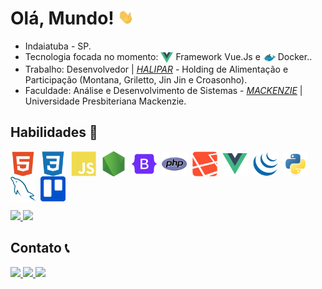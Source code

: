 # Olá, Mundo! <img src= "https://raw.githubusercontent.com/ABSphreak/ABSphreak/master/gifs/Hi.gif" width= "25px"> </img>
- Indaiatuba - SP.
- Tecnologia focada no momento: <kbd><a href="https://br.vuejs.org/"><img align="center" alt="vuejs" height="20" width="20" src="https://raw.githubusercontent.com/devicons/devicon/1119b9f84c0290e0f0b38982099a2bd027a48bf1/icons/vuejs/vuejs-original.svg" style="max-width:100%;"></a></kbd> Framework Vue.Js e <kbd><a href="https://br.vuejs.org/"><img align="center" alt="vuejs" height="20" width="20" src="https://raw.githubusercontent.com/devicons/devicon/1119b9f84c0290e0f0b38982099a2bd027a48bf1/icons/docker/docker-original.svg" style="max-width:100%;"></a></kbd> Docker..
- Trabalho: Desenvolvedor | [*HALIPAR*](https://www.halipar.com.br/) - Holding de Alimentação e Participação (Montana, Griletto, Jin Jin e Croasonho).
- Faculdade: Análise e Desenvolvimento de Sistemas - [*MACKENZIE*](https://www.mackenzie.br/) | Universidade Presbiteriana Mackenzie.

## Habilidades 🚀
<p>
    <kbd>
        <kbd><a href="https://developer.mozilla.org/pt-BR/docs/Web/HTML"><img align="center" alt="html" height="40" width="40" src="https://raw.githubusercontent.com/devicons/devicon/master/icons/html5/html5-plain.svg" style="max-width:100%;"></a></kbd>
        <kbd><a href="https://developer.mozilla.org/pt-BR/docs/Web/CSS"><img align="center" alt="css" height="40" width="40" src="https://raw.githubusercontent.com/devicons/devicon/master/icons/css3/css3-plain.svg" style="max-width:100%;"></a></kbd>
        <kbd><a href="https://developer.mozilla.org/pt-BR/docs/Web/JavaScript"><img align="center" alt="javascript" height="40" width="40" src="https://raw.githubusercontent.com/devicons/devicon/master/icons/javascript/javascript-plain.svg" style="max-width:100%;"></a></kbd>
        <kbd><a href="https://nodejs.org/pt-br/docs/"><img align="center" alt="nodejs" height="40" width="40" src="https://raw.githubusercontent.com/devicons/devicon/master/icons/nodejs/nodejs-original.svg" style="max-width:100%;"></a></kbd>
        <kbd><a href="https://getbootstrap.com.br/docs/4.1/getting-started/introduction/"><img align="center" alt="bootstrap" height="40" width="40" src="https://raw.githubusercontent.com/devicons/devicon/master/icons/bootstrap/bootstrap-plain.svg" style="max-width:100%;"></a></kbd>
        <!--<kbd><a href="https://tailwindcss.com/"><img align="center" alt="tailwindcss" height="40" width="40" src="https://raw.githubusercontent.com/devicons/devicon/1119b9f84c0290e0f0b38982099a2bd027a48bf1/icons/tailwindcss/tailwindcss-plain.svg" style="max-width:100%;"></a></kbd> -->
        <kbd><a href="https://www.php.net/docs.php"><img align="center" alt="php" height="40" width="40" src="https://raw.githubusercontent.com/devicons/devicon/master/icons/php/php-original.svg" style="max-width:100%;"></a></kbd>
        <kbd><a href="https://laravel.com/docs/11.x"><img align="center" alt="laravel" height="40" width="40" src="https://raw.githubusercontent.com/devicons/devicon/master/icons/laravel/laravel-plain.svg" style="max-width:100%;"></a></kbd>
        <kbd><a href="https://br.vuejs.org/"><img align="center" alt="vuejs" height="40" width="40" src="https://raw.githubusercontent.com/devicons/devicon/1119b9f84c0290e0f0b38982099a2bd027a48bf1/icons/vuejs/vuejs-original.svg" style="max-width:100%;"></a></kbd>
        <kbd><a href="https://api.jquery.com/"><img align="center" alt="jquery" height="40" width="40" src="https://raw.githubusercontent.com/devicons/devicon/master/icons/jquery/jquery-plain.svg" style="max-width:100%;"></a></kbd>
        <kbd><a href="https://docs.python.org/pt-br/3/tutorial/"><img align="center" alt="python" height="40" width="40" src="https://raw.githubusercontent.com/devicons/devicon/master/icons/python/python-original.svg" style="max-width:100%;"></a></kbd>
        <kbd><a href="https://dev.mysql.com/doc/"><img align="center" alt="mysql" height="40" width="40" src="https://raw.githubusercontent.com/devicons/devicon/master/icons/mysql/mysql-plain.svg" style="max-width:100%;"></a></kbd>
        <kbd><a href="https://trello.com/"><img align="center" alt="trello" height="40" width="40" src="https://raw.githubusercontent.com/devicons/devicon/master/icons/trello/trello-plain.svg" style="max-width:100%;"></a></kbd> 
    </kbd>
</p>
   
 <a href="https://github.com/gustavocamalionti" target="_blank">
  <img height="170em" src="https://github-readme-stats-eight-theta.vercel.app/api?username=gustavocamalionti&show_icons=true&theme=dracula&include_all_commits=true&count_private=true"/>
  <img height="170em" src="https://github-readme-stats-eight-theta.vercel.app/api/top-langs/?username=gustavocamalionti&layout=compact&langs_count=8&theme=dracula"/>
</a>

## Contato 📞
<div>
   <a href = "mailto:gustavocamalionti@outlook.com">
     <img src="https://img.shields.io/badge/Microsoft_Outlook-0078D4?style=for-the-badge&logo=microsoft-outlook&logoColor=white"" target="_blank">
   </a>
  
  <a href="https://www.linkedin.com/in/gustavocamalionti/" target="_blank">
    <img src="https://img.shields.io/badge/-LinkedIn-%230077B5?style=for-the-badge&logo=linkedin&logoColor=white">
  </a>
  
   <a href="https://api.whatsapp.com/send?phone=5519982230726" target="_blank">
     <img src="https://img.shields.io/badge/WhatsApp-25D366?style=for-the-badge&logo=whatsapp&logoColor=white"
</div>




 <!--
**gustavocamalionti/gustavocamalionti** is a ✨ _special_ ✨ repository because its `README.md` (this file) appears on your GitHub profile.

Here are some ideas to get you started:

- 🔭 I’m currently working on ...
- 🌱 I’m currently learning ...
- 👯 I’m looking to collaborate on ...
- 🤔 I’m looking for help with ...
- 💬 Ask me about ...
- 📫 How to reach me: ...
- 😄 Pronouns: ...
- ⚡ Fun fact: ...
![Anurag's GitHub stats](https://github-readme-stats.vercel.app/api?username=gustavocamalionti&show_icons=true&theme=dracula)
[![Top Langs](https://github-readme-stats.vercel.app/api/top-langs/?username=gustavocamalionti&layout=compact&theme=dracula)](https://github.com/anuraghazra/github-readme-stats) --!>

